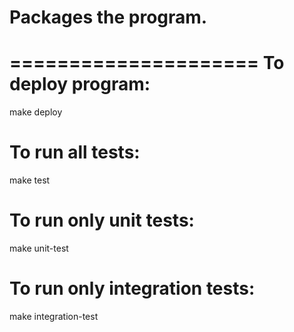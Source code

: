 Packages the program.
=====================
=====================
To deploy program:
===
make deploy


To run all tests:
===
make test


To run only unit tests:
===
make unit-test


To run only integration tests:
===
make integration-test
